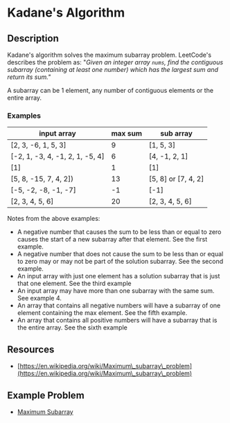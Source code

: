 # Kadane's Algorithm

## Description

Kadane's algorithm solves the maximum subarray problem. LeetCode's describes the problem as: "_Given an integer array `nums`, find the contiguous subarray (containing at least one number) which has the largest sum and return its sum."_

A subarray can be 1 element, any number of contiguous elements or the entire array.

### Examples&#x20;

| input array                      | max sum | sub array             |
| -------------------------------- | ------- | --------------------- |
| \[2, 3, -6, 1, 5, 3]             | 9       | \[1, 5, 3]            |
| \[-2, 1, -3, 4, -1, 2, 1, -5, 4] | 6       | \[4, -1, 2, 1]        |
| \[1]                             | 1       | \[1]                  |
| \[5, 8, -15, 7, 4, 2])           | 13      | \[5, 8] or \[7, 4, 2] |
| \[-5, -2, -8, -1, -7]            | -1      | \[-1]                 |
| \[2, 3, 4, 5, 6]                 | 20      | \[2, 3, 4, 5, 6]      |

Notes from the above examples:

* A negative number that causes the sum to be less than or equal to zero causes the start of a new subarray after that element. See the first example.
* A negative number that does not cause the sum to be less than or equal to zero may or may not be part of the solution subarray. See the second example.
* An input array with just one element has a solution subarray that is just that one element. See the third example
* An input array may have more than one subarray with the same sum. See example 4.
* An array that contains all negative numbers will have a subarray of one element containing the max element. See the fifth example.
* An array that contains all positive numbers will have a subarray that is the entire array. See the sixth example

## Resources

* [https://en.wikipedia.org/wiki/Maximum\_subarray\_problem](https://en.wikipedia.org/wiki/Maximum\_subarray\_problem)



## Example Problem

* [Maximum Subarray](../problems/leetcode/53.-maximum-subarray.md)
